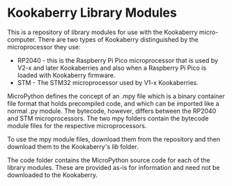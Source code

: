 # Kookaberry Library Modules
This is a repository of library modules for use with the Kookaberry micro-computer.
There are two types of Kookaberry distinguished by the microprocessor they use:
- RP2040 - this is the Raspberry Pi Pico microprocessor that is used by V2-x and later Kookaberries and also when a Raspberry Pi Pico is loaded with Kookaberry firmware.
- STM - The STM32 microprocessor used by V1-x Kookaberries.

MicroPython defines the concept of an .mpy file which is a binary container file format that holds precompiled code, and which can be imported like a normal .py module.  The bytecode, however, differs between the RP2040 and STM microprocessors.  The two mpy folders contain the bytecode module files for the respective microprocessors.

To use the mpy module files, download them from the repository and then download them to the Kookaberry's *lib* folder.

The code folder contains the MicroPython source code for each of the library modules.  These are provided as-is for information and need not be downloaded to the Kookaberry.

